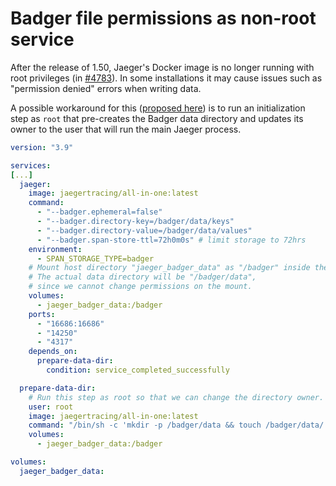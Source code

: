 # Badger file permissions as non-root service

After the release of 1.50, Jaeger's Docker image is no longer running with root privileges (in [#4783](https://github.com/jaegertracing/jaeger/pull/4783)). In some installations it may cause issues such as "permission denied" errors when writing data.

A possible workaround for this ([proposed here](https://github.com/jaegertracing/jaeger/issues/4906#issuecomment-1991779425)) is to run an initialization step as `root` that pre-creates the Badger data directory and updates its owner to the user that will run the main Jaeger process.

```yaml
version: "3.9"

services:
[...]
  jaeger:
    image: jaegertracing/all-in-one:latest
    command:
      - "--badger.ephemeral=false"
      - "--badger.directory-key=/badger/data/keys"
      - "--badger.directory-value=/badger/data/values"
      - "--badger.span-store-ttl=72h0m0s" # limit storage to 72hrs
    environment:
      - SPAN_STORAGE_TYPE=badger
    # Mount host directory "jaeger_badger_data" as "/badger" inside the container.
    # The actual data directory will be "/badger/data", 
    # since we cannot change permissions on the mount.
    volumes:
      - jaeger_badger_data:/badger
    ports:
      - "16686:16686"
      - "14250"
      - "4317"
    depends_on:
      prepare-data-dir:
        condition: service_completed_successfully

  prepare-data-dir:
    # Run this step as root so that we can change the directory owner.
    user: root
    image: jaegertracing/all-in-one:latest
    command: "/bin/sh -c 'mkdir -p /badger/data && touch /badger/data/.initialized && chown -R 10001:10001 /badger/data'"
    volumes:
      - jaeger_badger_data:/badger

volumes:
  jaeger_badger_data:
```
